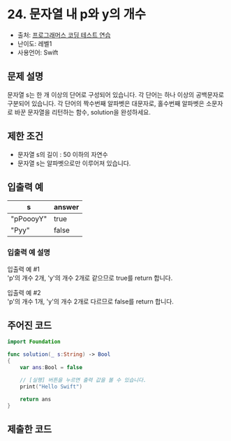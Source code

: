 # 24. 문자열 내 p와 y의 개수      

- 출처: [프로그래머스 코딩 테스트 연습](https://programmers.co.kr/learn/challenges)
- 난이도: 레벨1
- 사용언어: Swift



## 문제 설명  

문자열 s는 한 개 이상의 단어로 구성되어 있습니다. 각 단어는 하나 이상의 공백문자로 구분되어 있습니다. 각 단어의 짝수번째 알파벳은 대문자로, 홀수번째 알파벳은 소문자로 바꾼 문자열을 리턴하는 함수, solution을 완성하세요.



## 제한 조건   

- 문자열 s의 길이 : 50 이하의 자연수
- 문자열 s는 알파벳으로만 이루어져 있습니다.



## 입출력 예  

| s         | answer |
| --------- | ------ |
| "pPoooyY" | true   |
| "Pyy"     | false  |

### 입출력 예 설명  
입출력 예 #1 <br/>
'p'의 개수 2개, 'y'의 개수 2개로 같으므로 true를 return 합니다.

입출력 예 #2 <br/>
'p'의 개수 1개, 'y'의 개수 2개로 다르므로 false를 return 합니다.




## 주어진 코드  

~~~swift
import Foundation

func solution(_ s:String) -> Bool
{
    var ans:Bool = false

    // [실행] 버튼을 누르면 출력 값을 볼 수 있습니다.
    print("Hello Swift")

    return ans
}
~~~



## 제출한 코드  

~~~swift

~~~
